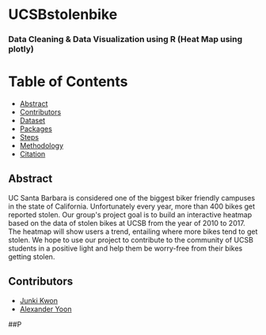 # UCSBstolenbike
### Data Cleaning &amp; Data Visualization using R (Heat Map using plotly)

# Table of Contents
* [Abstract](#Abstract)
* [Contributors](#Contributors)
* [Dataset](#Dataset)
* [Packages](#Packages)
* [Steps](#Steps)
* [Methodology](#Methodology)
* [Citation](#Citation)

## Abstract
  UC Santa Barbara is considered one of the biggest biker friendly campuses in the state of California. Unfortunately every year, more than 400 bikes get reported stolen. Our group's project goal is to build an interactive heatmap based on the data of stolen bikes at UCSB from the year of 2010 to 2017. The heatmap will show users a trend, entailing where more bikes tend to get stolen. We hope to use our project to contribute to the community of UCSB students in a positive light and help them be worry-free from their bikes getting stolen.
  
## Contributors
* [Junki Kwon](#Abstract)
* [Alexander Yoon](#Contributors)

##P
